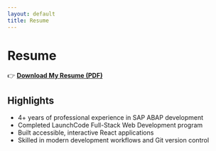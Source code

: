 ```yaml
---
layout: default
title: Resume
---
```


# Resume

👉 [**Download My Resume (PDF)**](/assets/resume.pdf)

## Highlights

- 4+ years of professional experience in SAP ABAP development
- Completed LaunchCode Full-Stack Web Development program
- Built accessible, interactive React applications
- Skilled in modern development workflows and Git version control